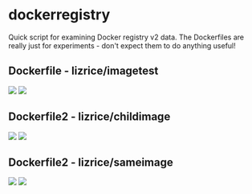 # dockerregistry

Quick script for examining Docker registry v2 data. The Dockerfiles are really just for experiments - don't expect them to do anything useful! 

## Dockerfile - lizrice/imagetest

[![](https://images.microbadger.com/badges/version/lizrice/imagetest.svg)](https://microbadger.com/images/lizrice/imagetest "Get your own version badge on microbadger.com") [![](https://images.microbadger.com/badges/image/lizrice/imagetest.svg)](https://microbadger.com/images/lizrice/imagetest "Get your own image badge on microbadger.com") 

## Dockerfile2 - lizrice/childimage

[![](https://images.microbadger.com/badges/version/lizrice/childimage.svg)](https://microbadger.com/images/lizrice/childimage "Get your own version badge on microbadger.com") [![](https://images.microbadger.com/badges/image/lizrice/childimage.svg)](https://microbadger.com/images/lizrice/childimage "Get your own image badge on microbadger.com") 

## Dockerfile2 - lizrice/sameimage

[![](https://images.microbadger.com/badges/image/lizrice/sameimage.svg)](https://microbadger.com/images/lizrice/sameimage "Get your own image badge on microbadger.com") [![](https://images.microbadger.com/badges/version/lizrice/sameimage.svg)](https://microbadger.com/images/lizrice/sameimage "Get your own version badge on microbadger.com")
